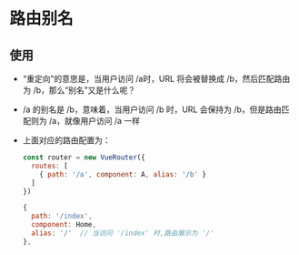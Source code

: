 # 路由别名

## 使用

+ “重定向”的意思是，当用户访问 /a时，URL 将会被替换成 /b，然后匹配路由为 /b，那么“别名”又是什么呢？

+ /a 的别名是 /b，意味着，当用户访问 /b 时，URL 会保持为 /b，但是路由匹配则为 /a，就像用户访问 /a 一样

+ 上面对应的路由配置为：

  ```js
  const router = new VueRouter({
    routes: [
      { path: '/a', component: A, alias: '/b' }
    ]
  })
  ```

  ```js
  {
    path: '/index',
    component: Home,
    alias: '/'  // 当访问 '/index' 时,路由展示为 '/'
  },
  ```
